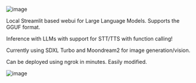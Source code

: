 ![image](https://github.com/3eeps/llmon-py/assets/55860052/5603c6b4-6b68-4814-96b1-bd46bff1c78e)

Local Streamlit based webui for Large Language Models. Supports the GGUF format. 

Inference with LLMs with support for STT/TTS with function calling!

Currently using SDXL Turbo and Moondream2 for image generation/vision.

Can be deployed using ngrok in minutes. Easily modified.

![image](https://github.com/3eeps/llmon-py/assets/55860052/9bf21974-9d35-4f23-8722-9b86c859f789)
